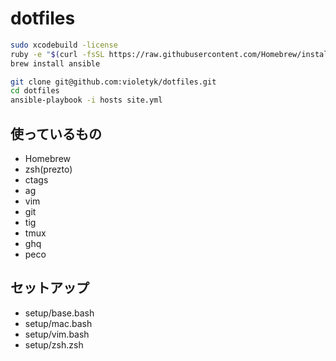 dotfiles
========

```sh
sudo xcodebuild -license
ruby -e "$(curl -fsSL https://raw.githubusercontent.com/Homebrew/install/master/install)"
brew install ansible
```

```sh
git clone git@github.com:violetyk/dotfiles.git
cd dotfiles
ansible-playbook -i hosts site.yml
```

## 使っているもの

- Homebrew
- zsh(prezto)
- ctags
- ag
- vim
- git
- tig
- tmux
- ghq
- peco


## セットアップ

- setup/base.bash
- setup/mac.bash
- setup/vim.bash
- setup/zsh.zsh

